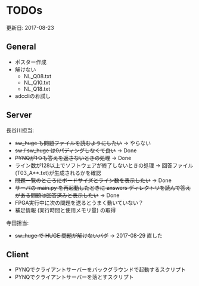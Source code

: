 # TODOs

更新日: 2017-08-23

## General

* ポスター作成
* 解けない
  * NL_Q08.txt
  * NL_Q10.txt
  * NL_Q18.txt
* adccliのお試し

## Server

長谷川担当:

* ~~sw_huge も問題ファイルを読むようにしたい~~ → やらない
* ~~sw / sw_huge は0パディングしなくて良い~~ → Done
* ~~PYNQが1つも答えを返さないときの処理~~ → Done
* ライン数が128以上でソフトウェアが終了しないときの処理 → 回答ファイル(T03_A**.txt)が生成されるかを確認
* ~~問題一覧のところにボードサイズとライン数を表示したい~~ → Done
* ~~サーバの main.py を再起動したときに answers ディレクトリを読んで答えがある問題は回答済みと表示したい~~ → Done
* FPGA実行中に次の問題を送るとうまく動いていない？
* 補足情報 (実行時間と使用メモリ量) の取得

寺田担当:
* ~~sw_huge で HUGE 問題が解けないバグ~~ → 2017-08-29 直した

## Client

* PYNQでクライアントサーバーをバックグラウンドで起動するスクリプト
* PYNQでクライアントサーバーを落とすスクリプト
